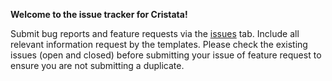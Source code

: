 **Welcome to the issue tracker for Cristata!**

Submit bug reports and feature requests via the [issues](../../issues) tab. Include all relevant information request by the templates. Please check the existing issues (open and closed) before submitting your issue of feature request to ensure you are not submitting a duplicate.
